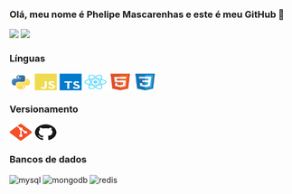 ### Olá, meu nome é Phelipe Mascarenhas e este é meu **GitHub** 🖖

<div>
  <img height="180em" src="https://github-readme-stats-sigma-five.vercel.app/api?username=phmasc&show_icons=true&theme=default&include_all_commits=true&count_private=true"/>
  <img height="180em" src="https://github-readme-stats-sigma-five.vercel.app/api/top-langs/?username=phmasc&layout=compact"/>
</div>

### Línguas

<div style="display: inline_block">
  <img align="center" alt="python" height="30" width="40" src="https://raw.githubusercontent.com/devicons/devicon/master/icons/python/python-original.svg ">
  <img align="center" alt="javascript" height="30" width="40" src="https://raw.githubusercontent.com/devicons/devicon/master/icons/javascript/javascript-plain.svg ">
  <img align="center" alt="typescript" height="30" width="40" src="https://raw.githubusercontent.com/devicons/devicon/master/icons/typescript/typescript-plain.svg ">
  <img align="center" alt="react" height="30" width="40" src="https://raw.githubusercontent.com/devicons/devicon/master/icons/react/react-original.svg ">
  <img align="center" alt="html5" height="30" width="40" src="https://raw.githubusercontent.com/devicons/devicon/master/icons/html5/html5-original.svg ">
  <img align="center" alt="css" height="30" width="40" src="https://raw.githubusercontent.com/devicons/devicon/master/icons/css3/css3-original.svg ">
</div>

### Versionamento

<div style="display: inline_block">
  <img align="center" alt="git" height="30" width="40" src="https://raw.githubusercontent.com/devicons/devicon/master/icons/git/git-original.svg ">
  <img align="center" alt="github" height="30" width="40" src="https://raw.githubusercontent.com/devicons/devicon/master/icons/github/github-original.svg ">
</div>

### Bancos de dados

<div style="display: inline_block">
  <img align="center" alt="mysql" height="30" width="40" src="https://raw.githubusercontent.com/devicons/devicon/master/icons/mysql/mysql-plain-wordmark .svg">
  <img align="center" alt="mongodb" height="30" width="40" src="https://raw.githubusercontent.com/devicons/devicon/master/icons/mongodb/mongodb-plain-wordmark .svg">
  <img align="center" alt="redis" height="30" width="40" src="https://raw.githubusercontent.com/devicons/devicon/master/icons/redis/redis-plain-wordmark .svg">
</div>

<!--
**phmasc/phmasc** is a ✨ _special_ ✨ repository because its `README.md` (this file) appears on your GitHub profile.

Here are some ideas to get you started:

- 🔭 I’m currently working on ...
- 🌱 I’m currently learning ...
- 👯 I’m looking to collaborate on ...
- 🤔 I’m looking for help with ...
- 💬 Ask me about ...
- 📫 How to reach me: ...
- 😄 Pronouns: ...
- ⚡ Fun fact: ...
-->
